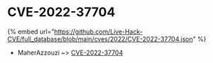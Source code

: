 # CVE-2022-37704
{% embed url="https://github.com/Live-Hack-CVE/full_database/blob/main/cves/2022/CVE-2022-37704.json" %}

* MaherAzzouzi ~> [CVE-2022-37704](https://www.alice-snow.ru/2022/database/cve-2022-37704/cve-2022-37704-maherazzouzi)